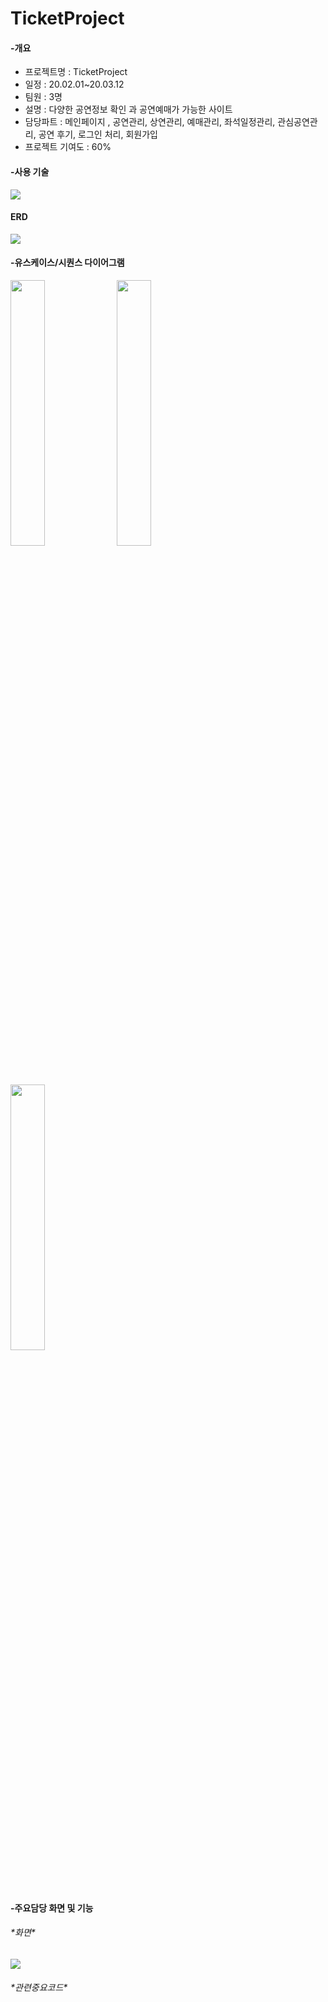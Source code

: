 # TicketProject
<h4>-개요</h4>
<ul>
  <li>프로젝트명 : TicketProject</li>
  <li>일정 : 20.02.01~20.03.12</li>
  <li>팀원 : 3명</li>
  <li>설명 : 다양한 공연정보 확인 과 공연예매가 가능한 사이트 </li> 
  <li>담당파트 : 메인페이지 , 공연관리, 상연관리, 예매관리, 좌석일정관리, 관심공연관리, 공연 후기, 로그인 처리, 회원가입 
  <li>프로젝트 기여도 : 60%
</ul>
<h4>-사용 기술</h4>
<img src="https://user-images.githubusercontent.com/62685492/77770437-996ad500-7088-11ea-9b86-687042cdb8c7.png"></img>
<h4>ERD</h4>
<img src="https://user-images.githubusercontent.com/62685492/77760284-6c62f600-7079-11ea-908f-ff5f64640c4e.png"></img>
<h4>-유스케이스/시퀀스 다이어그램</h4>
<div>
<img src="https://user-images.githubusercontent.com/62685492/77762877-87d00000-707d-11ea-82b4-65e761e5717c.png" width="33%"></img>
<img src="https://user-images.githubusercontent.com/62685492/77764322-d383a900-707f-11ea-98b3-476da8cff9d6.png" width="33%"></img>
<img src="https://user-images.githubusercontent.com/62685492/77764325-d4b4d600-707f-11ea-8277-72764bd2ecfa.png" width="33%"></img>
</div>
<h4>-주요담당 화면 및 기능</h4>
<h6>*화면*</h6>
<img src="https://user-images.githubusercontent.com/62685492/77767867-08462f00-7085-11ea-8cd9-b2913044284c.PNG">
<h6>*관련중요코드*</h6>

